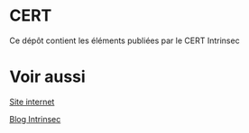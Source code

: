 # CERT

Ce dépôt contient les éléments publiées par le CERT Intrinsec

# Voir aussi 
[Site internet](https://www.intrinsec.com)

[Blog Intrinsec](https://www.intrinsec.com/blog/)